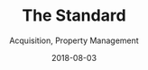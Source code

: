 ---
title: The Standard
subtitle: Acquisition, Property Management
layout: default
modal-id: 7
date: 2018-08-03
img: thestandard.jpg
thumbnail: thestandard-thumb.jpg
alt: image-alt
project-date: August 2018
project: The Standard
category: Multi-Family
address: 512 5th Ave W, Seattle, WA 98119
map: NvFfyu1esrm
description: Investment, Property Management

---